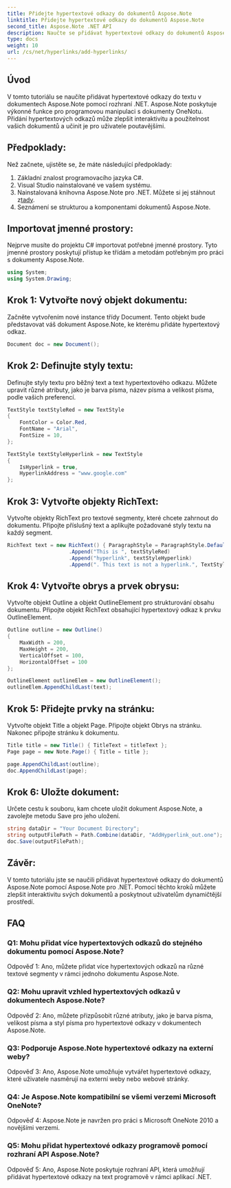 ```yaml
---
title: Přidejte hypertextové odkazy do dokumentů Aspose.Note
linktitle: Přidejte hypertextové odkazy do dokumentů Aspose.Note
second_title: Aspose.Note .NET API
description: Naučte se přidávat hypertextové odkazy do dokumentů Aspose.Note pomocí Aspose.Note pro .NET. Vylepšete interaktivitu dokumentů pomocí tohoto podrobného kurzu.
type: docs
weight: 10
url: /cs/net/hyperlinks/add-hyperlinks/
---
```

## Úvod

V tomto tutoriálu se naučíte přidávat hypertextové odkazy do textu v dokumentech Aspose.Note pomocí rozhraní .NET. Aspose.Note poskytuje výkonné funkce pro programovou manipulaci s dokumenty OneNotu. Přidání hypertextových odkazů může zlepšit interaktivitu a použitelnost vašich dokumentů a učinit je pro uživatele poutavějšími.

## Předpoklady:

Než začnete, ujistěte se, že máte následující předpoklady:

1. Základní znalost programovacího jazyka C#.
2. Visual Studio nainstalované ve vašem systému.
3.  Nainstalovaná knihovna Aspose.Note pro .NET. Můžete si jej stáhnout z[tady](https://releases.aspose.com/note/net/).
4. Seznámení se strukturou a komponentami dokumentů Aspose.Note.

## Importovat jmenné prostory:

Nejprve musíte do projektu C# importovat potřebné jmenné prostory. Tyto jmenné prostory poskytují přístup ke třídám a metodám potřebným pro práci s dokumenty Aspose.Note.

```csharp
using System;
using System.Drawing;
```

## Krok 1: Vytvořte nový objekt dokumentu:

Začněte vytvořením nové instance třídy Document. Tento objekt bude představovat váš dokument Aspose.Note, ke kterému přidáte hypertextový odkaz.

```csharp
Document doc = new Document();
```

## Krok 2: Definujte styly textu:

Definujte styly textu pro běžný text a text hypertextového odkazu. Můžete upravit různé atributy, jako je barva písma, název písma a velikost písma, podle vašich preferencí.

```csharp
TextStyle textStyleRed = new TextStyle
{
    FontColor = Color.Red,
    FontName = "Arial",
    FontSize = 10,
};

TextStyle textStyleHyperlink = new TextStyle
{
    IsHyperlink = true,
    HyperlinkAddress = "www.google.com"
};
```

## Krok 3: Vytvořte objekty RichText:

Vytvořte objekty RichText pro textové segmenty, které chcete zahrnout do dokumentu. Připojte příslušný text a aplikujte požadované styly textu na každý segment.

```csharp
RichText text = new RichText() { ParagraphStyle = ParagraphStyle.Default }
                    .Append("This is ", textStyleRed)
                    .Append("hyperlink", textStyleHyperlink)
                    .Append(". This text is not a hyperlink.", TextStyle.Default);
```

## Krok 4: Vytvořte obrys a prvek obrysu:

Vytvořte objekt Outline a objekt OutlineElement pro strukturování obsahu dokumentu. Připojte objekt RichText obsahující hypertextový odkaz k prvku OutlineElement.

```csharp
Outline outline = new Outline()
{
    MaxWidth = 200,
    MaxHeight = 200,
    VerticalOffset = 100,
    HorizontalOffset = 100
};

OutlineElement outlineElem = new OutlineElement();
outlineElem.AppendChildLast(text);
```

## Krok 5: Přidejte prvky na stránku:

Vytvořte objekt Title a objekt Page. Připojte objekt Obrys na stránku. Nakonec připojte stránku k dokumentu.

```csharp
Title title = new Title() { TitleText = titleText };
Page page = new Note.Page() { Title = title };

page.AppendChildLast(outline);
doc.AppendChildLast(page);
```

## Krok 6: Uložte dokument:

Určete cestu k souboru, kam chcete uložit dokument Aspose.Note, a zavolejte metodu Save pro jeho uložení.

```csharp
string dataDir = "Your Document Directory";
string outputFilePath = Path.Combine(dataDir, "AddHyperlink_out.one");
doc.Save(outputFilePath);
```

## Závěr:

V tomto tutoriálu jste se naučili přidávat hypertextové odkazy do dokumentů Aspose.Note pomocí Aspose.Note pro .NET. Pomocí těchto kroků můžete zlepšit interaktivitu svých dokumentů a poskytnout uživatelům dynamičtější prostředí.

## FAQ

### Q1: Mohu přidat více hypertextových odkazů do stejného dokumentu pomocí Aspose.Note?

Odpověď 1: Ano, můžete přidat více hypertextových odkazů na různé textové segmenty v rámci jednoho dokumentu Aspose.Note.

### Q2: Mohu upravit vzhled hypertextových odkazů v dokumentech Aspose.Note?

Odpověď 2: Ano, můžete přizpůsobit různé atributy, jako je barva písma, velikost písma a styl písma pro hypertextové odkazy v dokumentech Aspose.Note.

### Q3: Podporuje Aspose.Note hypertextové odkazy na externí weby?

Odpověď 3: Ano, Aspose.Note umožňuje vytvářet hypertextové odkazy, které uživatele nasměrují na externí weby nebo webové stránky.

### Q4: Je Aspose.Note kompatibilní se všemi verzemi Microsoft OneNote?

Odpověď 4: Aspose.Note je navržen pro práci s Microsoft OneNote 2010 a novějšími verzemi.

### Q5: Mohu přidat hypertextové odkazy programově pomocí rozhraní API Aspose.Note?

Odpověď 5: Ano, Aspose.Note poskytuje rozhraní API, která umožňují přidávat hypertextové odkazy na text programově v rámci aplikací .NET.